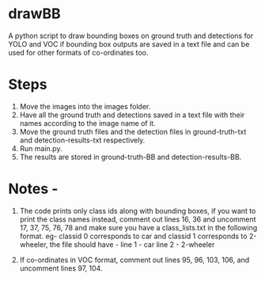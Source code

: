 # drawBB
A python script to draw bounding boxes on ground truth and detections for YOLO and VOC if bounding box outputs are saved in a text file and can be used for other formats of co-ordinates too.

# Steps

1. Move the images into the images folder.
2. Have all the ground truth and detections saved in a text file with their names according to the image name of it.
3. Move the ground truth files  and the detection files in ground-truth-txt and detection-results-txt respectively.
4. Run main.py. 
5. The results are stored in ground-truth-BB and detection-results-BB.

# Notes - 
1. The code prints only class ids along with bounding boxes, if you want to print the class names instead, comment out lines 16, 36 and uncomment 17, 37, 75, 76, 78 and make sure you have a class_lists.txt in the following format. eg- classid 0 corresponds to car and classid 1 corresponds to 2-wheeler, the file should have -
line 1 - car
line 2 - 2-wheeler

2. If co-ordinates in VOC format, comment out lines 95, 96, 103, 106, and uncomment lines 97, 104.
